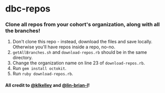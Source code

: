 # dbc-repos

### Clone all repos from your cohort's organization, along with all the branches!

1. Don't clone this repo - instead, download the files and save locally. Otherwise you'll have repos inside a repo, no-no.
2. `getAllBranches.sh` and `download-repos.rb` should be in the same directory.
3. Change the organization name on line 23 of `download-repos.rb`.
4. Run `gem install octokit`.
5. Run `ruby download-repos.rb`.

#### All credit to [@klkelley](http://www.github.com/klkelley) and [@lin-brian-l](http://www.github.com/lin-brian-l)!
